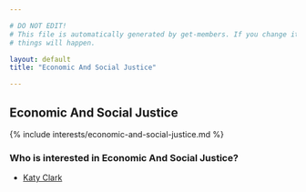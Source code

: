 ```yaml
---

# DO NOT EDIT!
# This file is automatically generated by get-members. If you change it, bad
# things will happen.

layout: default
title: "Economic And Social Justice"

---
```


## Economic And Social Justice

{% include interests/economic-and-social-justice.md %}

### Who is interested in Economic And Social Justice?


* [Katy Clark](/members/katy-clark.html)
